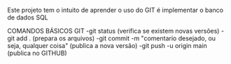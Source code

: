 Este projeto tem o intuito de aprender o uso do GIT é implementar o banco de dados SQL

COMANDOS BÁSICOS GIT
-git status (verifica se existem novas versões)
-git add . (prepara os arquivos)
-git commit -m "comentario desejado, ou seja, qualquer coisa" (publica a nova versão)
-git push -u origin main (publica no GITHUB) 

